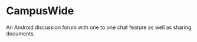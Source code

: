 # CampusWide
An Android discussion forum with one to one chat feature as well as sharing documents.
